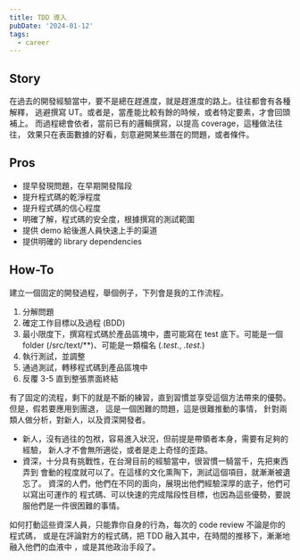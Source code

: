 ```yaml
---
title: TDD 導入
pubDate: '2024-01-12'
tags:
  - career
---
```


Story
---
在過去的開發經驗當中，要不是總在趕進度，就是趕進度的路上。往往都會有各種解釋，
逃避撰寫 UT。或者是，當產能比較有餘的時候，或者特定要素，才會回頭補上。
而過程總會依者，當前已有的邏輯撰寫，以提高 coverage，這種做法往往，
效果只在表面數據的好看，刻意避開某些潛在的問題，或者條件。

Pros
---
- 提早發現問題，在早期開發階段
- 提升程式碼的乾淨程度
- 提升程式碼的信心程度
- 明確了解，程式碼的安全度，根據撰寫的測試範圍
- 提供 demo 給後進人員快速上手的渠道
- 提供明確的 library dependencies

How-To
---
建立一個固定的開發過程，舉個例子，下列會是我的工作流程。

1. 分解問題
2. 確定工作目標以及過程 (BDD)
3. 最小限度下，撰寫程式碼於產品區塊中，盡可能寫在 test 底下。可能是一個
   folder (/src/text/**)、可能是一類檔名 (*.test.*, *._test_.*)
4. 執行測試，並調整
5. 通過測試，轉移程式碼到產品區塊中
6. 反覆 3-5 直到整張票面終結

有了固定的流程，剩下的就是不斷的練習，直到習慣並享受這個方法帶來的優勢。
但是，假若要應用到團退， 這是一個困難的問題，這是很難推動的事情，
針對兩類人做分析，對新人，以及資深開發者。

- 新人，沒有過往的包袱，容易進入狀況，但前提是帶領者本身，需要有足夠的經驗，
  新人才不會無所適從，或者是走上奇怪的歪路。
- 資深，十分具有挑戰性，在台灣目前的經驗當中，很習慣一騎當千，先把東西弄到
  會動的程度就可以了。在這樣的文化熏陶下，測試這個項目，就漸漸被遺忘了。
  資深的人們，他們在不同的面向，展現出他們經驗深厚的底子，他們可以寫出可運作的
  程式碼、可以快速的完成階段性目標，也因為這些優勢，要說服他們是一件很困難的事情。

如何打動這些資深人員，只能靠你自身的行為，每次的 code review 不論是你的程式碼，
或是在評論對方的程式碼，把 TDD 融入其中，在時間的推移下，漸漸地融入他們的血液中
，或是其他政治手段了。

